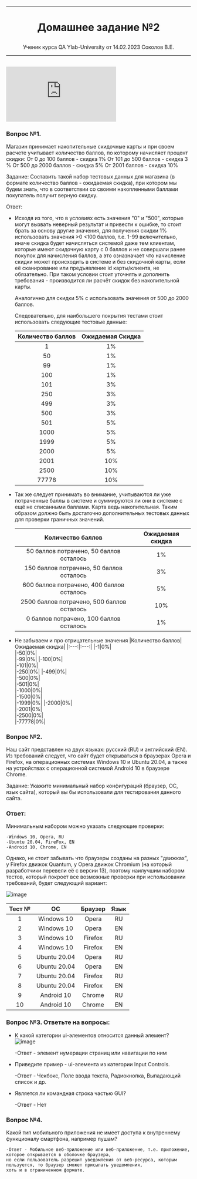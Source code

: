 _________________________________________________________________

# <p align="center">Домашнее задание №2</p>

<p align="center">Ученик курса QA Ylab-University от 14.02.2023 Соколов В.Е.</p>

__________________________________________________________________	
![progress](http://www.yarntomato.com/percentbarmaker/button.php?barPosition=100&leftFill=%23FF0000 "progress")
---

### Вопрос №1.
Магазин принимает накопительные скидочные карты и при своем расчете учитывает количество баллов, по которому начисляет процент скидки: От 0 до 100 баллов - скидка 1% От 101 до 500 баллов - скидка 3 % От 500 до 2000 баллов - скидка 5% От 2001 баллов - скидка 10%

Задание: Составить такой набор тестовых данных для магазина (в формате количество баллов - ожидаемая скидка), при котором мы будем знать, что в соответствии со своими накопленными баллами покупатель получит верную скидку.

Ответ:
  
- Исходя из того, что в условиях есть значения "0" и "500", которые могут вызвать неверный результат и привести к ошибке, то стоит брать за основу другие значения, для получения скидки 1% использовать 
значения  >0 <100 баллов, т.е. 1-99 включительно, иначе скидка будет начисляться системой даже тем клиентам, которые имеют скидочную карту с 0 баллов и не совершали ранее покупок для начисления баллов, а это
озназначает что начисление скидки может происходить в системе и без скидочной карты, если её сканирование или предъявление id карты/клиента, не обязательно. При таком условии стоит уточнять и дополнить требования - производится ли расчёт скидок без накопительной карты.

  Аналогично для скидки 5% с использовать значения от 500 до 2000 баллов.
  
  Следовательно, для наибольшего покрытия тестами стоит использовать следующие тестовые данные:

  |Количество баллов|Ожидаемая Скидка
  |:---:|:---:|
  |1|1%|    
  |50|1%|    
  |99|1%|
  |100|1%|    
  |101|3%|    
  |250|3%|
  |499|3%|    
  |500|3%|    
  |501|5%|    
  |1000|5%|    
  |1999|5%|
  |2000|5%|    
  |2001|10%|    
  |2500|10%|    
  |77778|10%|    

- Так же следует принимать во внимание, учитываются ли уже потраченные баллы в системе и суммируются ли они в системе с ещё не списанными баллами. Карта ведь накопительная.
  Таким образом должно быть достаточно дополнительных тестовых данных для проверки граничных значений.
  
   Количество баллов|Ожидаемая скидка
   |:---:|:---:|
   |50 баллов потрачено, 50 баллов осталось|1%|
   |150 баллов потрачено, 50 баллов осталось|3%|
   |600 баллов потрачено, 400 баллов осталось|5%|
   |2500 баллов потрачено, 500 баллов осталось|10%|
   |0 баллов потрачено, 100 баллов осталось|1%|

- Не забываем и про отрицательные значения
  |Количество баллов|Ожидаемая скидка|
  |:---:|:---:|
  |-1|0%|    
  |-50|0%|    
  |-99|0%|
  |-100|0%|    
  |-101|0%|    
  |-250|0%|
  |-499|0%|    
  |-500|0%|    
  |-501|0%|    
  |-1000|0%|    
  |-1500|0%|    
  |-1999|0%|
  |-2000|0%|    
  |-2001|0%|    
  |-2500|0%|    
  |-77778|0%|
  
### Вопрос №2. 
Наш сайт представлен на двух языках: русский (RU) и английский (EN). Из требований следует, что сайт будет открываться в браузерах Opera и Firefox, на операционных системах Windows 10 и Ubuntu 20.04, а также на устройствах с операционной системой Android 10 в браузере Chrome.

Задание: Укажите минимальный набор конфигураций (браузер, ОС, язык сайта), который вы бы использовали для тестирования данного сайта.

### Ответ: 
  
  Минимальным набором можно указать следующие проверки:
  
    -Windows 10, Opera, RU
    -Ubuntu 20.04, FireFox, EN
    -Android 10, Chrome, EN
  
  Однако, не стоит забывать что браузеры созданы на разных "движках", у Firefox движок Quantum, у Opera движок Chromium (на который разработчики перевели её с версии 13), поэтому наилучшим набором тестов, который покроет все возможные проверки при использовании требований, будет следующий вариант:
  
![image](https://github.com/Sokolovvitek/HomeWork/assets/11587318/43156d98-215f-4b59-ab35-51a77936b038)

|Тест №|ОС|Браузер|Язык|
|:--:|:--:|:--:|:--:|
|1|Windows 10|Opera|RU
|2|Windows 10|Opera|EN
|3|Windows 10|Firefox|RU
|4|Windows 10|Firefox|EN
|5|Ubuntu 20.04|Opera|RU
|6|Ubuntu 20.04|Opera|EN
|7|Ubuntu 20.04|Firefox|RU
|8|Ubuntu 20.04|Firefox|EN
|9|Android 10|Chrome|RU
|10|Android 10|Chrome|EN


### Вопрос №3. Ответьте на вопросы:

- К какой категории ui-элементов относится данный элемент? ![image](https://github.com/Sokolovvitek/HomeWork/assets/11587318/468f48ff-75e8-4f4d-803a-be2d2b804993)

    -Ответ - элемент нумерации страниц или навигации по ним

- Приведите пример - ui-элемента из категории Input Controls.

    -Ответ - Чекбокс, Поле ввода текста, Радиокнопка, Выпадающий список и др.
  
- Является ли командная строка частью GUI?

    -Ответ - Нет

### Вопрос №4. 

Какой тип мобильного приложения не имеет доступа к внутреннему функционалу смартфона, например пушам?

    -Ответ - Мобильное веб-приложение или веб-приложение, т.е. приложение, которое открывается в оболочке браузера, 
    но если пользователь разрешит уведомления от веб-ресурса, которым пользуется, то браузер сможет присылать уведомления,
    хоть и в ограниченном формате.
